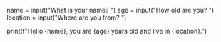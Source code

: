 name = input("What is your name? ")
age = input("How old are you? ")
location = input("Where are you from? ")

print(f"Hello {name}, you are {age} years old and live in {location}.")
